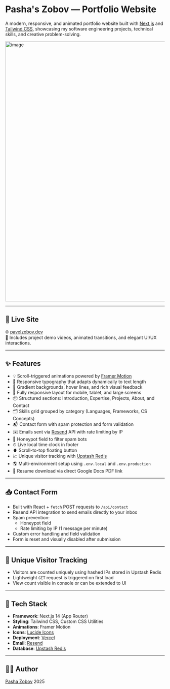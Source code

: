 # Pasha's Zobov — Portfolio Website

A modern, responsive, and animated portfolio website built with [Next.js](https://nextjs.org/) and [Tailwind CSS](https://tailwindcss.com/), showcasing my software engineering projects, technical skills, and creative problem-solving.

<img width="1470" height="819" alt="image" src="https://github.com/user-attachments/assets/aa64e89c-e3a7-4de4-aacf-2032c78be283" />

---

## 🚀 Live Site

🌐 [pavelzobov.dev](https://pashas-portfolio.vercel.app/)  
🎥 Includes project demo videos, animated transitions, and elegant UI/UX interactions.

---

## ✨ Features

- 💡 Scroll-triggered animations powered by [Framer Motion](https://www.framer.com/motion/)
- 🎨 Responsive typography that adapts dynamically to text length
- 🌈 Gradient backgrounds, hover lines, and rich visual feedback
- 📱 Fully responsive layout for mobile, tablet, and large screens
- 📦 Structured sections: Introduction, Expertise, Projects, About, and Contact
- 🗂️ Skills grid grouped by category (Languages, Frameworks, CS Concepts)
- 📬 Contact form with spam protection and form validation
- ✉️ Emails sent via [Resend](https://resend.com/) API with rate limiting by IP
- 🔐 Honeypot field to filter spam bots
- ⏱ Live local time clock in footer
- ⬆️ Scroll-to-top floating button
- 📈 Unique visitor tracking with [Upstash Redis](https://upstash.com/)
- 🌎 Multi-environment setup using `.env.local` and `.env.production`
- 📄 Resume download via direct Google Docs PDF link

---

## 📥 Contact Form

- Built with React + `fetch` POST requests to `/api/contact`
- Resend API integration to send emails directly to your inbox
- Spam prevention:
  - Honeypot field
  - Rate limiting by IP (1 message per minute)
- Custom error handling and field validation
- Form is reset and visually disabled after submission

---

## 🧠 Unique Visitor Tracking

- Visitors are counted uniquely using hashed IPs stored in Upstash Redis
- Lightweight `GET` request is triggered on first load
- View count visible in console or can be extended to UI

---

## 🔧 Tech Stack

- **Framework**: Next.js 14 (App Router)
- **Styling**: Tailwind CSS, Custom CSS Utilities
- **Animations**: Framer Motion
- **Icons**: [Lucide Icons](https://lucide.dev/)
- **Deployment**: [Vercel](https://vercel.com/)
- **Email**: [Resend](https://resend.com/)
- **Database**: [Upstash Redis](https://upstash.com/)

---

## 👨‍💻 Author

[Pasha Zobov](https://github.com/Pavkv)
2025
